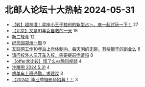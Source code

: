 # 北邮人论坛十大热帖 2024-05-31

- [【转】超神准！星座小王子独创的新型占卜、來一起試玩一下！](https://bbs.byr.cn/article/Constellations/326533) 27
- [【北京】又是91年女自救的一天](https://bbs.byr.cn/article/Friends/2053476) 18
- [新二轻食](https://bbs.byr.cn/article/Food/526208) 12
- [纪念回郑州一周](https://bbs.byr.cn/article/Henan/387235) 9
- [互联网工作10年后上岸体制内，每天闲的无聊，有啥能干的副业么](https://bbs.byr.cn/article/WorkLife/1215272) 8
- [请问校外人员开车入校，需要提前申请吗](https://bbs.byr.cn/article/Talking/6419035) 8
- [【offer求比较】饿了么vs腾讯视频](https://bbs.byr.cn/article/Job/2212017) 4
- [沙雕图 2024.5.31](https://bbs.byr.cn/article/Picture/3363813) 4
- [想单车上班通勤，求建议](https://bbs.byr.cn/article/Cycling/174493) 3
- [【2024】毕业季摄影师招募！！](https://bbs.byr.cn/article/Photo/278480) 3


